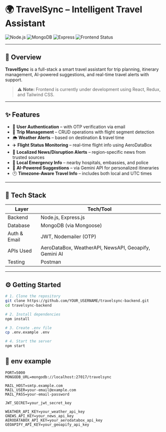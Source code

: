 # 🌍 TravelSync – Intelligent Travel Assistant

![Node.js](https://img.shields.io/badge/Node.js-Backend-green?logo=node.js)
![MongoDB](https://img.shields.io/badge/MongoDB-Database-brightgreen?logo=mongodb)
![Express](https://img.shields.io/badge/Express.js-Web%20Framework-lightgrey?logo=express)
![Frontend Status](https://img.shields.io/badge/Frontend-In%20Progress-yellow?logo=react)


---

## 🚀 Overview

**TravelSync** is a full-stack a smart travel assistant for trip planning, itinerary management, AI-powered suggestions, and real-time travel alerts with support.

> ⚠️ **Note:** Frontend is currently under development using React, Redux, and Tailwind CSS.

---

## ✨ Features

- 🔐 **User Authentication** – with OTP verification via email
- 🛫 **Trip Management** – CRUD operations with flight segment detection
- 🌦️ **Weather Alerts** – based on destination & travel time
- ✈️ **Flight Status Monitoring** – real-time flight info using AeroDataBox
- 📰 **Localized News/Disruption Alerts** – region-specific news from trusted sources
- 🧭 **Local Emergency Info** – nearby hospitals, embassies, and police
- 🧠 **AI-Powered Suggestions** – via Gemini API for personalized itineraries
- 🕐 **Timezone-Aware Travel Info** – includes both local and UTC times

---

## 🧱 Tech Stack

| Layer         | Tech/Tool                     |
|---------------|-------------------------------|
| Backend       | Node.js, Express.js           |
| Database      | MongoDB (via Mongoose)        |
| Auth & Email  | JWT, Nodemailer (OTP)         |
| APIs Used     | AeroDataBox, WeatherAPI, NewsAPI, Geoapify, Gemini AI |
| Testing       | Postman                       |

---

## ⚙️ Getting Started

```bash
# 1. Clone the repository
git clone https://github.com/YOUR_USERNAME/travelsync-backend.git
cd travelsync-backend

# 2. Install dependencies
npm install

# 3. Create .env file
cp .env.example .env

# 4. Start the server
npm start
```
## 📄 env example

```
PORT=5000
MONGODB_URL=mongodb://localhost:27017/travelsync

MAIL_HOST=smtp.example.com
MAIL_USER=your-email@example.com
MAIL_PASS=your-email-password

JWT_SECRET=your_jwt_secret_key

WEATHER_API_KEY=your_weather_api_key
GNEWS_API_KEY=your_news_api_key
AERODATABOX_API_KEY=your_aerodatabox_api_key
GEOAPIFY_API_KEY=your_geoapify_api_key
```
```
